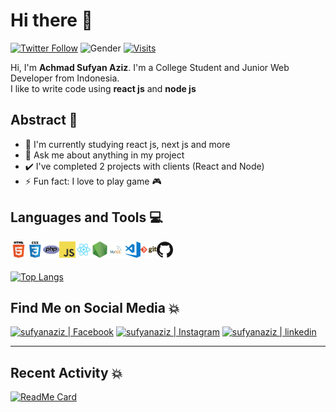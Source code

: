 # Hi there 👋

[![Twitter Follow](https://img.shields.io/twitter/follow/_sufyanaziz?color=1DA1F2&label=Follow%20%40_sufyanAziz&logo=Twitter&style=flat)](https://twitter.com/intent/follow?screen_name=_sufyanAziz)
![Gender](https://img.shields.io/badge/Gender-%F0%9F%A4%B5-lightgray)
[![Visits](https://komarev.com/ghpvc/?username=sufyanaziz&label=Profile%20visits&color=red&style=flat)](https://github.com/novatorem)

Hi, I'm **Achmad Sufyan Aziz**. I'm a College Student and Junior Web Developer from Indonesia. <br/>
I like to write code using **react js** and **node js**

<!-- - 🔭 I’m currently working on ... -->

## Abstract 🔖

- 🌱 I'm currently studying react js, next js and more
- 💬 Ask me about anything in my project
- ✔️ I've completed 2 projects with clients (React and Node)
- ⚡ Fun fact: I love to play game 🎮

## Languages and Tools 💻

<div>
  <img align="left" alt="HTML5" width="26px" src="https://raw.githubusercontent.com/github/explore/80688e429a7d4ef2fca1e82350fe8e3517d3494d/topics/html/html.png" />
  <img align="left" alt="CSS3" width="26px" src="https://raw.githubusercontent.com/github/explore/80688e429a7d4ef2fca1e82350fe8e3517d3494d/topics/css/css.png" />
  <img align="left" alt="CSS3" width="26px" src="https://raw.githubusercontent.com/github/explore/80688e429a7d4ef2fca1e82350fe8e3517d3494d/topics/php/php.png" />
  <img align="left" alt="JavaScript" width="26px" src="https://raw.githubusercontent.com/github/explore/80688e429a7d4ef2fca1e82350fe8e3517d3494d/topics/javascript/javascript.png" />
  <img align="left" alt="React" width="26px" src="https://raw.githubusercontent.com/github/explore/80688e429a7d4ef2fca1e82350fe8e3517d3494d/topics/react/react.png" />
  <img align="left" alt="React" width="26px" src="https://raw.githubusercontent.com/github/explore/80688e429a7d4ef2fca1e82350fe8e3517d3494d/topics/nodejs/nodejs.png" />
  <img align="left" alt="MySQL" width="26px" src="https://raw.githubusercontent.com/github/explore/80688e429a7d4ef2fca1e82350fe8e3517d3494d/topics/mysql/mysql.png" />
  <img align="left" alt="Visual Studio Code" width="26px" src="https://raw.githubusercontent.com/github/explore/80688e429a7d4ef2fca1e82350fe8e3517d3494d/topics/visual-studio-code/visual-studio-code.png" />
  <img align="left" alt="React" width="26px" src="https://raw.githubusercontent.com/github/explore/80688e429a7d4ef2fca1e82350fe8e3517d3494d/topics/git/git.png" />
  <img align="left" alt="GitHub" width="26px" src="https://raw.githubusercontent.com/github/explore/78df643247d429f6cc873026c0622819ad797942/topics/github/github.png" />
</div>

<br/>
<br/>

[![Top Langs](https://github-readme-stats.vercel.app/api/top-langs/?username=sufyanaziz&layout=compact)](https://github.com/anuraghazra/github-readme-stats)

## Find Me on Social Media 💥

[<img alt="sufyanaziz | Facebook" src="https://img.shields.io/static/v1?label=&message=Ahmad%20Sufyan%20Aziz&color=1877F2&logo=Facebook&logoColor=white" />](https://www.facebook.com/ahmad.s.aziz.1)
[<img alt="sufyanaziz | Instagram" src="https://img.shields.io/static/v1?label=&message=ahmadsufyan_&color=E4405F&logo=Instagram&logoColor=white" />](https://www.instagram.com/ahmadsufyan_/)
[<img alt="sufyanaziz | linkedin" src="https://img.shields.io/static/v1?label=&message=Achmad%20Sufyan&color=0077B5&logo=Linkedin&logoColor=white" />](https://www.linkedin.com/in/achmad-sufyan-b63603185/)
<br/>

<hr/>

## Recent Activity 💥
[![ReadMe Card](https://github-readme-stats.vercel.app/api/pin/?username=sufyanaziz&repo=blog-markdown-live)](https://github.com/sufyanaziz/blog-markdown-live)

